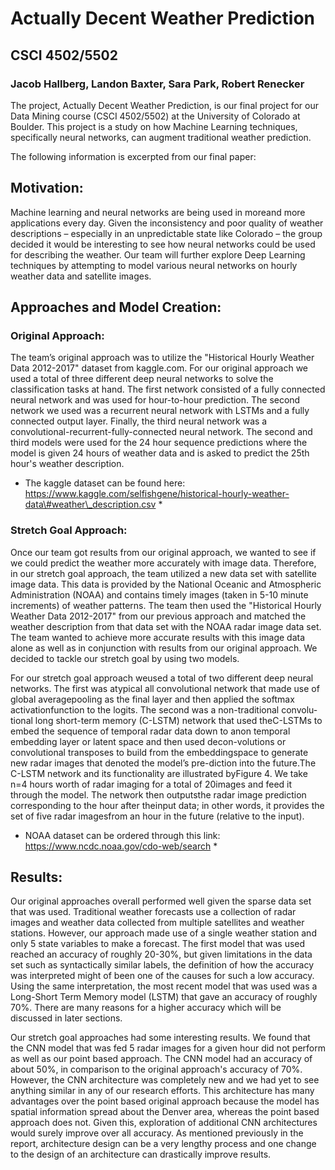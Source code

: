 # Actually Decent Weather Prediction
## CSCI 4502/5502
### Jacob Hallberg, Landon Baxter, Sara Park, Robert Renecker

The project, Actually Decent Weather Prediction, is our final project for our Data Mining course (CSCI 4502/5502) at the University of Colorado at Boulder. This project is a study on how Machine Learning techniques, specifically neural networks, can augment traditional weather prediction. 

The following information is excerpted from our final paper:

## Motivation:
Machine learning and neural networks are being used in moreand more applications every day. Given the inconsistency and poor quality of weather descriptions – especially in an unpredictable state like Colorado – the group decided it would be interesting to see how neural networks could be used for describing the weather. Our team will further explore Deep Learning techniques by attempting to model various neural networks on hourly weather data and satellite images.

## Approaches and Model Creation:

### Original Approach:
The team’s original approach was to utilize the "Historical Hourly Weather Data 2012-2017" dataset from kaggle.com. For our original approach we used a total of three different deep neural networks to solve the classification tasks at hand. The first network consisted of a fully connected neural network and was used for hour-to-hour prediction. The second network we used was a recurrent neural network with LSTMs and a fully connected output layer. Finally, the third neural network was a convolutional-recurrent-fully-connected neural network. The second and third models were used for the 24 hour sequence predictions where the model is given 24 hours of weather data and is asked to predict the 25th hour's weather description.

* The kaggle dataset can be found here: https://www.kaggle.com/selfishgene/historical-hourly-weather-data\#weather\_description.csv *

### Stretch Goal Approach:
Once our team got results from our original approach, we wanted to see if we could predict the weather more accurately with image data. Therefore, in our stretch goal approach, the team utilized a new data set with satellite image data. This data is provided by the National Oceanic and Atmospheric Administration (NOAA) and contains timely images (taken in 5-10 minute increments) of weather patterns. The team then used the "Historical Hourly Weather Data 2012-2017" from our previous approach and matched the weather description from that data set with the NOAA radar image data set. The team wanted to achieve more accurate results with this image data alone as well as in conjunction with results from our original approach. We decided to tackle our stretch goal by using two models. 

For our stretch goal approach weused a total of two different deep neural networks. The first was atypical all convolutional network that made use of global averagepooling as the final layer and then applied the softmax activationfunction to the logits. The second was a non-traditional convolu-tional long short-term memory (C-LSTM) network that used theC-LSTMs to embed the sequence of temporal radar data down to anon temporal embedding layer or latent space and then used decon-volutions or convolutional transposes to build from the embeddingspace to generate new radar images that denoted the model’s pre-diction into the future.The C-LSTM network and its functionality are illustrated byFigure 4. We take n=4 hours worth of radar imaging for a total of 20images and feed it through the model. The network then outputsthe radar image prediction corresponding to the hour after theinput data; in other words, it provides the set of five radar imagesfrom an hour in the future (relative to the input).

* NOAA dataset can be ordered through this link: https://www.ncdc.noaa.gov/cdo-web/search *

## Results:
Our original approaches overall performed well given the sparse data set that was used. Traditional weather forecasts use a collection of radar images and weather data collected from multiple satellites and weather stations. However, our approach made use of a single weather station and only 5 state variables to make a forecast.
The first model that was used reached an accuracy of roughly 20-30%, but given limitations in the data set such as syntactically similar labels, the definition of how the accuracy was interpreted might of been one of the causes for such a low accuracy.
Using the same interpretation, the most recent model that was used was a Long-Short Term Memory model (LSTM) that gave an accuracy of roughly 70%. There are many reasons for a higher accuracy which will be discussed in later sections.

Our stretch goal approaches had some interesting results. We found that the CNN model that was fed 5 radar images for a given hour did not perform as well as our point based approach. The CNN model had an accuracy of about 50%, in comparison to the original approach's accuracy of 70%. However, the CNN architecture was completely new and we had yet to see anything similar in any of our research efforts. This architecture has many advantages over the point based original approach because the model has spatial information spread about the Denver area, whereas the point based approach does not. Given this, exploration of additional CNN architectures would surely improve over all accuracy. As mentioned previously in the report, architecture design can be a very lengthy process and one change to the design of an architecture can drastically improve results.





